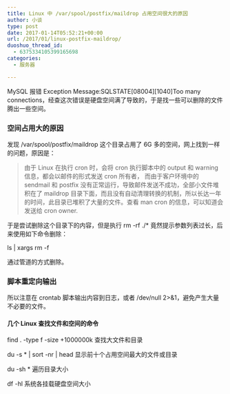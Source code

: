 ```yaml
---
title: Linux 中 /var/spool/postfix/maildrop 占用空间很大的原因
author: 小谈
type: post
date: 2017-01-14T05:52:21+00:00
url: /2017/01/linux-postfix-maildrop/
duoshuo_thread_id:
  - 6375334105399165698
categories:
  - 服务器

---
```

MySQL 报错 Exception Message:SQLSTATE\[08004\]\[1040\]Too many connections，经查这次错误是硬盘空间满了导致的，于是找一些可以删除的文件腾出一些空间。

<!--more-->

### 空间占用大的原因

发现 /var/spool/postfix/maildrop 这个目录占用了 6G 多的空间，网上找到一样的问题，原因是：

> 由于 Linux 在执行 cron 时，会将 cron 执行脚本中的 output 和 warning 信息，都会以邮件的形式发送 cron 所有者， 而由于客户环境中的 sendmail 和 postfix 没有正常运行，导致邮件发送不成功，全部小文件堆积在了 maildrop 目录下面，而且没有自动清理转换的机制，所以长达一年的时间，此目录已堆积了大量的文件。查看 man cron 的信息，可以知道会发送给 cron owner.

于是尝试删除这个目录下的内容，但是执行 rm -rf ./* 竟然提示参数列表过长，后来使用如下命令删除：

ls | xargs rm -f

通过管道的方式删除。

### 脚本重定向输出

所以注意在 crontab 脚本输出内容到日志，或者 /dev/null 2>&1，避免产生大量不必要的文件。

#### 几个 Linux 查找文件和空间的命令

find . -type f -size +1000000k 查找大文件和目录

du -s * | sort -nr | head 显示前十个占用空间最大的文件或目录

du -sh * 遍历目录大小

df -hl 系统各挂载硬盘空间大小